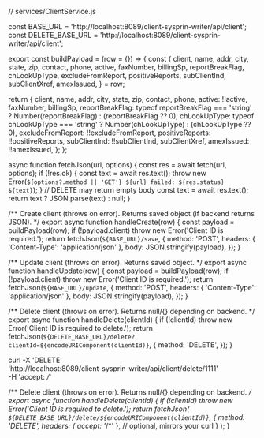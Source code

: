 // services/ClientService.js

const BASE_URL = 'http://localhost:8089/client-sysprin-writer/api/client';
const DELETE_BASE_URL = 'http://localhost:8089/client-sysprin-writer/api/client';

export const buildPayload = (row = {}) => {
  const {
    client,
    name,
    addr,
    city,
    state,
    zip,
    contact,
    phone,
    active,
    faxNumber,
    billingSp,
    reportBreakFlag,
    chLookUpType,
    excludeFromReport,
    positiveReports,
    subClientInd,
    subClientXref,
    amexIssued,
  } = row;

  return {
    client,
    name,
    addr,
    city,
    state,
    zip,
    contact,
    phone,
    active: !!active,
    faxNumber,
    billingSp,
    reportBreakFlag:
      typeof reportBreakFlag === 'string' ? Number(reportBreakFlag) : (reportBreakFlag ?? 0),
    chLookUpType:
      typeof chLookUpType === 'string' ? Number(chLookUpType) : (chLookUpType ?? 0),
    excludeFromReport: !!excludeFromReport,
    positiveReports: !!positiveReports,
    subClientInd: !!subClientInd,
    subClientXref,
    amexIssued: !!amexIssued,
  };
};

async function fetchJson(url, options) {
  const res = await fetch(url, options);
  if (!res.ok) {
    const text = await res.text();
    throw new Error(`${options?.method || 'GET'} ${url} failed: ${res.status} ${text}`);
  }
  // DELETE may return empty body
  const text = await res.text();
  return text ? JSON.parse(text) : null;
}

/** Create client (throws on error). Returns saved object (if backend returns JSON). */
export async function handleCreate(row) {
  const payload = buildPayload(row);
  if (!payload.client) throw new Error('Client ID is required.');
  return fetchJson(`${BASE_URL}/save`, {
    method: 'POST',
    headers: { 'Content-Type': 'application/json' },
    body: JSON.stringify(payload),
  });
}

/** Update client (throws on error). Returns saved object. */
export async function handleUpdate(row) {
  const payload = buildPayload(row);
  if (!payload.client) throw new Error('Client ID is required.');
  return fetchJson(`${BASE_URL}/update`, {
    method: 'POST',
    headers: { 'Content-Type': 'application/json' },
    body: JSON.stringify(payload),
  });
}

/** Delete client (throws on error). Returns null/{} depending on backend. */
export async function handleDelete(clientId) {
  if (!clientId) throw new Error('Client ID is required to delete.');
  return fetchJson(`${DELETE_BASE_URL}/delete?clientId=${encodeURIComponent(clientId)}`, {
    method: 'DELETE',
  });
}





curl -X 'DELETE' \
  'http://localhost:8089/client-sysprin-writer/api/client/delete/1111' \
  -H 'accept: */*'



  /** Delete client (throws on error). Returns null/{} depending on backend. */
export async function handleDelete(clientId) {
  if (!clientId) throw new Error('Client ID is required to delete.');
  return fetchJson(
    `${DELETE_BASE_URL}/delete/${encodeURIComponent(clientId)}`,
    {
      method: 'DELETE',
      headers: { accept: '*/*' }, // optional, mirrors your curl
    }
  );
}





